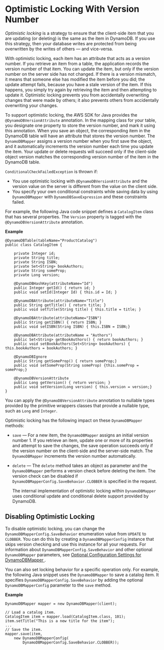 # Optimistic Locking With Version Number<a name="DynamoDBMapper.OptimisticLocking"></a>

*Optimistic locking* is a strategy to ensure that the client\-side item that you are updating \(or deleting\) is the same as the item in DynamoDB\. If you use this strategy, then your database writes are protected from being overwritten by the writes of others — and vice\-versa\.

With optimistic locking, each item has an attribute that acts as a version number\. If you retrieve an item from a table, the application records the version number of that item\. You can update the item, but only if the version number on the server side has not changed\. If there is a version mismatch, it means that someone else has modified the item before you did; the update attempt fails, because you have a stale version of the item\. If this happens, you simply try again by retrieving the item and then attempting to update it\. Optimistic locking prevents you from accidentally overwriting changes that were made by others; it also prevents others from accidentally overwriting your changes\.

To support optimistic locking, the AWS SDK for Java provides the `@DynamoDBVersionAttribute` annotation\. In the mapping class for your table, you designate one property to store the version number, and mark it using this annotation\. When you save an object, the corresponding item in the DynamoDB table will have an attribute that stores the version number\. The `DynamoDBMapper` assigns a version number when you first save the object, and it automatically increments the version number each time you update the item\. Your update or delete requests will succeed only if the client\-side object version matches the corresponding version number of the item in the DynamoDB table\.

 `ConditionalCheckFailedException` is thrown if: 
+  You use optimistic locking with `@DynamoDBVersionAttribute` and the version value on the server is different from the value on the client side\. 
+  You specify your own conditional constraints while saving data by using `DynamoDBMapper` with `DynamoDBSaveExpression` and these constraints failed\. 

For example, the following Java code snippet defines a `CatalogItem` class that has several properties\. The `Version` property is tagged with the `@DynamoDBVersionAttribute` annotation\.

**Example**  

```
@DynamoDBTable(tableName="ProductCatalog")
public class CatalogItem {
    
    private Integer id;
    private String title;
    private String ISBN;
    private Set<String> bookAuthors;
    private String someProp;
    private Long version;

    @DynamoDBHashKey(attributeName="Id")  
    public Integer getId() { return id; }
    public void setId(Integer Id) { this.id = Id; }
    
    @DynamoDBAttribute(attributeName="Title")  
    public String getTitle() { return title; }    
    public void setTitle(String title) { this.title = title; }
    
    @DynamoDBAttribute(attributeName="ISBN")  
    public String getISBN() { return ISBN; }    
    public void setISBN(String ISBN) { this.ISBN = ISBN;}
    
    @DynamoDBAttribute(attributeName = "Authors")
    public Set<String> getBookAuthors() { return bookAuthors; }    
    public void setBookAuthors(Set<String> bookAuthors) { this.bookAuthors = bookAuthors; }
    
    @DynamoDBIgnore
    public String getSomeProp() { return someProp;}
    public void setSomeProp(String someProp) {this.someProp = someProp;}
    
    @DynamoDBVersionAttribute
    public Long getVersion() { return version; }
    public void setVersion(Long version) { this.version = version;}
}
```

You can apply the `@DynamoDBVersionAttribute` annotation to nullable types provided by the primitive wrappers classes that provide a nullable type, such as `Long` and `Integer`\. 

Optimistic locking has the following impact on these `DynamoDBMapper` methods:
+ `save` — For a new item, the `DynamoDBMapper` assigns an initial version number 1\. If you retrieve an item, update one or more of its properties and attempt to save the changes, the save operation succeeds only if the version number on the client\-side and the server\-side match\. The `DynamoDBMapper` increments the version number automatically\.
+ `delete` — The `delete` method takes an object as parameter and the `DynamoDBMapper` performs a version check before deleting the item\. The version check can be disabled if `DynamoDBMapperConfig.SaveBehavior.CLOBBER` is specified in the request\.

  The internal implementation of optimistic locking within `DynamoDBMapper` uses conditional update and conditional delete support provided by DynamoDB\. 

## Disabling Optimistic Locking<a name="DynamoDBMapper.OptimisticLocking.Disabling"></a>

To disable optimistic locking, you can change the `DynamoDBMapperConfig.SaveBehavior` enumeration value from `UPDATE` to `CLOBBER`\. You can do this by creating a `DynamoDBMapperConfig` instance that skips version checking and use this instance for all your requests\. For information about `DynamoDBMapperConfig.SaveBehavior` and other optional `DynamoDBMapper` parameters, see [Optional Configuration Settings for DynamoDBMapper ](DynamoDBMapper.OptionalConfig.md)\. 

You can also set locking behavior for a specific operation only\. For example, the following Java snippet uses the `DynamoDBMapper` to save a catalog item\. It specifies `DynamoDBMapperConfig.SaveBehavior` by adding the optional `DynamoDBMapperConfig` parameter to the `save` method\. 

**Example**  

```
DynamoDBMapper mapper = new DynamoDBMapper(client);

// Load a catalog item.
CatalogItem item = mapper.load(CatalogItem.class, 101);
item.setTitle("This is a new title for the item");
...
// Save the item.
mapper.save(item, 
    new DynamoDBMapperConfig(
        DynamoDBMapperConfig.SaveBehavior.CLOBBER));
```